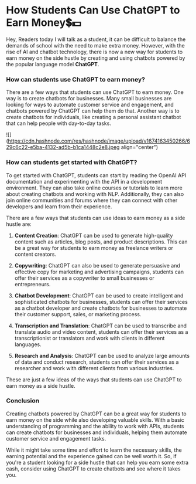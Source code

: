 # How Students Can Use ChatGPT to Earn Money💲💵

Hey, Readers today I will talk as a student, it can be difficult to balance the demands of school with the need to make extra money. However, with the rise of AI and chatbot technology, there is now a new way for students to earn money on the side hustle by creating and using chatbots powered by the popular language model **ChatGPT**.

### **How can students use ChatGPT to earn money?**

There are a few ways that students can use ChatGPT to earn money. One way is to create chatbots for businesses. Many small businesses are looking for ways to automate customer service and engagement, and chatbots powered by ChatGPT can help them do that. Another way is to create chatbots for individuals, like creating a personal assistant chatbot that can help people with day-to-day tasks.

![](https://cdn.hashnode.com/res/hashnode/image/upload/v1674163450266/629c6c22-e5ba-4132-ad5b-b1ca1448c2e8.jpeg align="center")

### **How can students get started with ChatGPT?**

To get started with ChatGPT, students can start by reading the OpenAI API documentation and experimenting with the API in a development environment. They can also take online courses or tutorials to learn more about creating chatbots and working with NLP. Additionally, they can also join online communities and forums where they can connect with other developers and learn from their experience.

There are a few ways that students can use ideas to earn money as a side hustle are:

1. **Content Creation**: ChatGPT can be used to generate high-quality content such as articles, blog posts, and product descriptions. This can be a great way for students to earn money as freelance writers or content creators.
    
2. **Copywriting**: ChatGPT can also be used to generate persuasive and effective copy for marketing and advertising campaigns, students can offer their services as a copywriter to small businesses or entrepreneurs.
    
3. **Chatbot Development**: ChatGPT can be used to create intelligent and sophisticated chatbots for businesses, students can offer their services as a chatbot developer and create chatbots for businesses to automate their customer support, sales, or marketing process.
    
4. **Transcription and Translation**: ChatGPT can be used to transcribe and translate audio and video content, students can offer their services as a transcriptionist or translators and work with clients in different languages.
    
5. **Research and Analysis**: ChatGPT can be used to analyze large amounts of data and conduct research, students can offer their services as a researcher and work with different clients from various industries.
    

These are just a few ideas of the ways that students can use ChatGPT to earn money as a side hustle.

### **Conclusion**

Creating chatbots powered by ChatGPT can be a great way for students to earn money on the side while also developing valuable skills. With a basic understanding of programming and the ability to work with APIs, students can create chatbots for businesses and individuals, helping them automate customer service and engagement tasks.

While it might take some time and effort to learn the necessary skills, the earning potential and the experience gained can be well worth it. So, if you're a student looking for a side hustle that can help you earn some extra cash, consider using ChatGPT to create chatbots and see where it takes you.